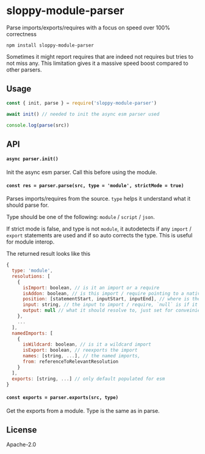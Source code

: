 # sloppy-module-parser

Parse imports/exports/requires with a focus on speed over 100% correctness

```
npm install sloppy-module-parser
```

Sometimes it might report requires that are indeed not requires but tries to not miss any.
This limitation gives it a massive speed boost compared to other parsers.

## Usage

``` js
const { init, parse } = require('sloppy-module-parser')

await init() // needed to init the async esm parser used

console.log(parse(src))
```

## API

#### `async parser.init()`

Init the async esm parser. Call this before using the module.

#### `const res = parser.parse(src, type = 'module', strictMode = true)`

Parses imports/requires from the source. `type` helps it understand what it should parse for.

Type should be one of the following: `module` / `script` / `json`.

If strict mode is false, and type is not `module`, it autodetects if any `import` / `export` statements
are used and if so auto corrects the type. This is useful for module interop.

The returned result looks like this

```js
{
  type: 'module',
  resolutions: [
    {
      isImport: boolean, // is it an import or a require
      isAddon: boolean, // is this import / require pointing to a native addon
      position: [statementStart, inputStart, inputEnd], // where is the statement, might be null
      input: string, // the input to import / require, `null` is if it is unknown at parse time
      output: null // what it should resolve to, just set for conveinience
    },
    ...
  ],
  namedImports: [
    {
      isWildcard: boolean, // is it a wildcard import
      isExport: boolean, // reexports the import
      names: [string, ...], // the named imports,
      from: referenceToRelevantResolution
    }
  ],
  exports: [string, ...] // only default populated for esm
}
```

#### `const exports = parser.exports(src, type)`

Get the exports from a module. Type is the same as in parse.

## License

Apache-2.0
